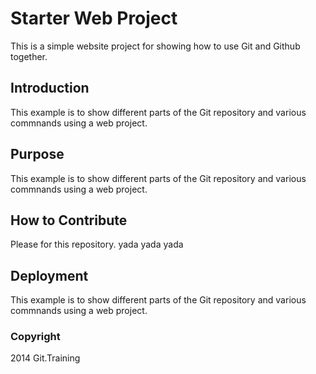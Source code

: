 # Starter Web Project

This is a simple website project for showing how to use Git and Github together.

## Introduction

This example is to show different parts of the Git repository and various commnands using a web project.

## Purpose

This example is to show different parts of the Git repository and various commnands using a web project.

## How to Contribute

Please for this repository. yada yada yada

## Deployment

This example is to show different parts of the Git repository and various commnands using a web project.

### Copyright
2014 Git.Training